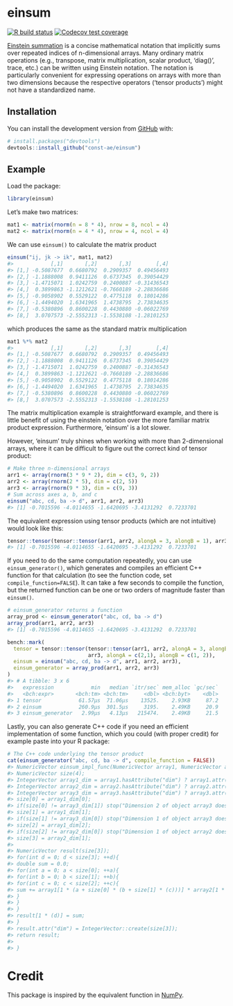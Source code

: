 
<!-- README.md is generated from README.Rmd. Please edit that file -->

# einsum

<!-- badges: start -->

[![R build
status](https://github.com/const-ae/einsum/workflows/R-CMD-check/badge.svg)](https://github.com/const-ae/einsum/actions)
[![Codecov test
coverage](https://codecov.io/gh/const-ae/einsum/branch/master/graph/badge.svg)](https://codecov.io/gh/const-ae/einsum?branch=master)
<!-- badges: end -->

[Einstein summation](https://en.wikipedia.org/wiki/Einstein_notation) is
a concise mathematical notation that implicitly sums over repeated
indices of n-dimensional arrays. Many ordinary matrix operations (e.g.,
transpose, matrix multiplication, scalar product, ‘diag()’, trace, etc.)
can be written using Einstein notation. The notation is particularly
convenient for expressing operations on arrays with more than two
dimensions because the respective operators (‘tensor products’) might
not have a standardized name.

## Installation

You can install the development version from
[GitHub](https://github.com/einsum) with:

``` r
# install.packages("devtools")
devtools::install_github("const-ae/einsum")
```

## Example

Load the package:

``` r
library(einsum)
```

Let’s make two matrices:

``` r
mat1 <- matrix(rnorm(n = 8 * 4), nrow = 8, ncol = 4)
mat2 <- matrix(rnorm(n = 4 * 4), nrow = 4, ncol = 4)
```

We can use `einsum()` to calculate the matrix product

``` r
einsum("ij, jk -> ik", mat1, mat2)
#>            [,1]       [,2]       [,3]        [,4]
#> [1,] -0.5087677  0.6680792  0.2909357  0.49456493
#> [2,] -1.1888008  0.9411126  0.6737345  0.39054429
#> [3,] -1.4715071  1.0242759  0.2400887 -0.31436543
#> [4,]  0.3899863 -1.1212621 -0.7660189 -2.28836686
#> [5,] -0.9058902  0.5529122  0.4775118  0.18014286
#> [6,] -1.4494020  1.6341965  1.4738795  2.73834635
#> [7,] -0.5380896  0.8600228  0.4430880 -0.06022769
#> [8,]  3.0707573 -2.5552313 -1.5538108 -1.28101253
```

which produces the same as the standard matrix multiplication

``` r
mat1 %*% mat2
#>            [,1]       [,2]       [,3]        [,4]
#> [1,] -0.5087677  0.6680792  0.2909357  0.49456493
#> [2,] -1.1888008  0.9411126  0.6737345  0.39054429
#> [3,] -1.4715071  1.0242759  0.2400887 -0.31436543
#> [4,]  0.3899863 -1.1212621 -0.7660189 -2.28836686
#> [5,] -0.9058902  0.5529122  0.4775118  0.18014286
#> [6,] -1.4494020  1.6341965  1.4738795  2.73834635
#> [7,] -0.5380896  0.8600228  0.4430880 -0.06022769
#> [8,]  3.0707573 -2.5552313 -1.5538108 -1.28101253
```

The matrix multiplication example is straightforward example, and there
is little benefit of using the einstein notation over the more familiar
matrix product expression. Furthermore, ‘einsum’ is a lot slower.

However, ‘einsum’ truly shines when working with more than 2-dimensional
arrays, where it can be difficult to figure out the correct kind of
tensor product:

``` r
# Make three n-dimensional arrays
arr1 <- array(rnorm(3 * 9 * 2), dim = c(3, 9, 2))
arr2 <- array(rnorm(2 * 5), dim = c(2, 5))
arr3 <- array(rnorm(9 * 3), dim = c(9, 3))
# Sum across axes a, b, and c
einsum("abc, cd, ba -> d", arr1, arr2, arr3)
#> [1] -0.7015596 -4.0114655 -1.6420695 -3.4131292  0.7233701
```

The equivalent expression using tensor products (which are not
intuitive) would look like this:

``` r
tensor::tensor(tensor::tensor(arr1, arr2, alongA = 3, alongB = 1), arr3, alongA = c(2,1), alongB = c(1, 2))
#> [1] -0.7015596 -4.0114655 -1.6420695 -3.4131292  0.7233701
```

If you need to do the same computation repeatedly, you can use
`einsum_generator()`, which generates and compiles an efficient C++
function for that calculation (to see the function code, set
`compile_function=FALSE`). It can take a few seconds to compile the
function, but the returned function can be one or two orders of
magnitude faster than `einsum()`.

``` r
# einsum_generator returns a function
array_prod <- einsum_generator("abc, cd, ba -> d")
array_prod(arr1, arr2, arr3)
#> [1] -0.7015596 -4.0114655 -1.6420695 -3.4131292  0.7233701
```

``` r
bench::mark(
  tensor = tensor::tensor(tensor::tensor(arr1, arr2, alongA = 3, alongB = 1), 
                          arr3, alongA = c(2,1), alongB = c(1, 2)),
  einsum = einsum("abc, cd, ba -> d", arr1, arr2, arr3),
  einsum_generator = array_prod(arr1, arr2, arr3)
)
#> # A tibble: 3 x 6
#>   expression            min   median `itr/sec` mem_alloc `gc/sec`
#>   <bch:expr>       <bch:tm> <bch:tm>     <dbl> <bch:byt>    <dbl>
#> 1 tensor            61.57µs  71.06µs    13525.    2.93KB     87.2
#> 2 einsum            260.9µs  301.5µs     3195.    2.49KB     20.9
#> 3 einsum_generator   2.99µs   4.13µs   215474.    2.49KB     21.5
```

Lastly, you can also generate C++ code if you need an efficient
implementation of some function, which you could (with proper credit)
for example paste into your R package:

``` r
# The C++ code underlying the tensor product
cat(einsum_generator("abc, cd, ba -> d", compile_function = FALSE))
#> NumericVector einsum_impl_func(NumericVector array1, NumericVector array2, NumericVector array3){
#> NumericVector size(4);
#> IntegerVector array1_dim = array1.hasAttribute("dim") ? array1.attr("dim") : IntegerVector::create(array1.length());
#> IntegerVector array2_dim = array2.hasAttribute("dim") ? array2.attr("dim") : IntegerVector::create(array2.length());
#> IntegerVector array3_dim = array3.hasAttribute("dim") ? array3.attr("dim") : IntegerVector::create(array3.length());
#> size[0] = array1_dim[0];
#> if(size[0] != array3_dim[1]) stop("Dimension 2 of object array3 does not match!");
#> size[1] = array1_dim[1];
#> if(size[1] != array3_dim[0]) stop("Dimension 1 of object array3 does not match!");
#> size[2] = array1_dim[2];
#> if(size[2] != array2_dim[0]) stop("Dimension 1 of object array2 does not match!");
#> size[3] = array2_dim[1];
#> 
#> NumericVector result(size[3]);
#> for(int d = 0; d < size[3]; ++d){
#> double sum = 0.0;
#> for(int a = 0; a < size[0]; ++a){
#> for(int b = 0; b < size[1]; ++b){
#> for(int c = 0; c < size[2]; ++c){
#> sum += array1[1 * (a + size[0] * (b + size[1] * (c)))] * array2[1 * (c + size[2] * (d))] * array3[1 * (b + size[1] * (a))];
#> }
#> }
#> }
#> result[1 * (d)] = sum;
#> }
#> result.attr("dim") = IntegerVector::create(size[3]);
#> return result;
#> 
#> }
```

# Credit

This package is inspired by the equivalent function in
[NumPy](https://numpy.org/doc/stable/reference/generated/numpy.einsum.html).
